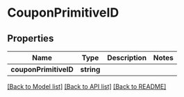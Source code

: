 # CouponPrimitiveID

## Properties
Name | Type | Description | Notes
------------ | ------------- | ------------- | -------------
**couponPrimitiveID** | **string** |  | 

[[Back to Model list]](../README.md#documentation-for-models) [[Back to API list]](../README.md#documentation-for-api-endpoints) [[Back to README]](../README.md)


